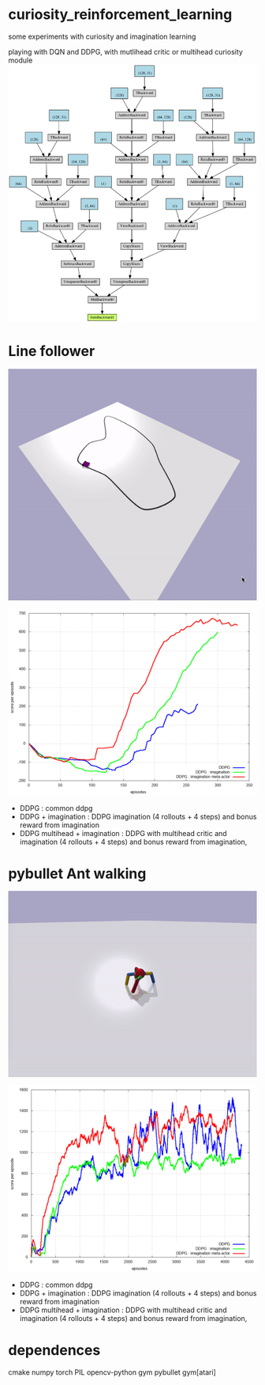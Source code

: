 # curiosity_reinforcement_learning

some experiments with curiosity and imagination learning

playing with DQN and DDPG, with mutlihead critic or multihead curiosity module
![](images/graph.png)


# Line follower

![](images/line_follower.gif)

![](src/0_line_follower/results/training_score_per_episode.png)

* DDPG : common ddpg
* DDPG + imagination : DDPG imagination (4 rollouts + 4 steps) and bonus reward from imagination
* DDPG multihead + imagination : DDPG with multihead critic and imagination (4 rollouts + 4 steps) and bonus reward from imagination,



# pybullet Ant walking

![](images/ant.gif)

![](src/1_ant/results/training_score_per_episode.png)

* DDPG : common ddpg
* DDPG + imagination : DDPG imagination (4 rollouts + 4 steps) and bonus reward from imagination
* DDPG multihead + imagination : DDPG with multihead critic and imagination (4 rollouts + 4 steps) and bonus reward from imagination,


# dependences
cmake
numpy torch PIL opencv-python gym pybullet gym[atari]